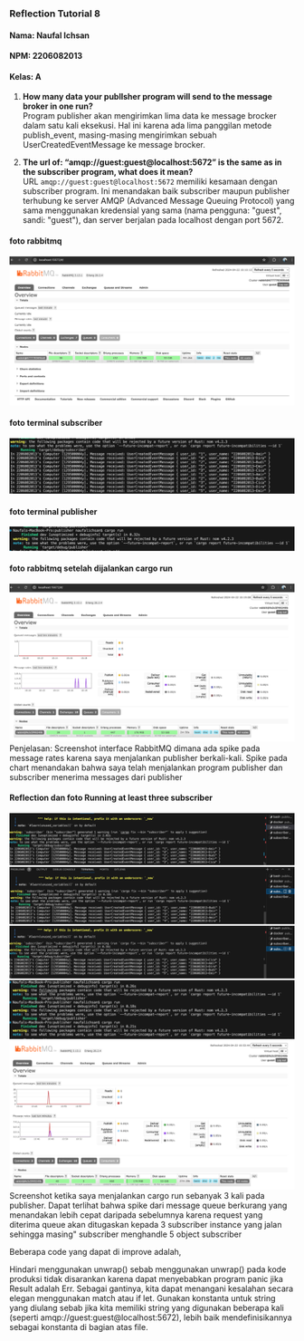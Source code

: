 ### Reflection Tutorial 8
#### Nama: Naufal Ichsan
#### NPM: 2206082013
#### Kelas: A  

1. **How many data your publlsher program will send to the message broker in one run?**      
Program publisher akan mengirimkan lima data ke message brocker dalam satu kali eksekusi. Hal ini karena ada lima panggilan metode publish_event, masing-masing mengirimkan sebuah UserCreatedEventMessage ke message brocker.  


2. **The url of: “amqp://guest:guest@localhost:5672” is the same as in the subscriber program, what does it mean?**      
URL ```amqp://guest:guest@localhost:5672``` memiliki kesamaan dengan subscriber program. Ini menandakan baik subscriber maupun publisher terhubung ke server AMQP (Advanced Message Queuing Protocol) yang sama menggunakan kredensial yang sama (nama pengguna: "guest", sandi: "guest"), dan server berjalan pada localhost dengan port 5672.    


#### foto rabbitmq
![alt text](assets/images/rabbitmq.png)
#### foto terminal subscriber
![alt text](assets/images/terminal-subscriber.png)
#### foto terminal publisher
![alt text](assets/images/terminal-publisher.png)
#### foto rabbitmq setelah dijalankan cargo run
![alt text](assets/images/rabbitmq-test.png)
Penjelasan: Screenshot interface RabbitMQ dimana ada spike pada message rates karena saya menjalankan publisher berkali-kali. Spike pada chart menandakan bahwa saya telah menjalankan program publisher dan subscriber menerima messages dari publisher


#### Reflection dan foto Running at least three subscriber
![alt text](assets/images/1.png) 
![alt text](assets/images/2.png) 
![alt text](assets/images/3.png) 
![alt text](assets/images/4.png) 
![alt text](assets/images/5.png)    
Screenshot ketika saya menjalankan cargo run sebanyak 3 kali pada publisher. Dapat terlihat bahwa spike dari message queue berkurang yang menandakan lebih cepat daripada sebelumnya karena request yang diterima queue akan ditugaskan kepada 3 subscriber instance yang jalan sehingga masing" subscriber menghandle 5 object subscriber

Beberapa code yang dapat di improve adalah,

Hindari menggunakan unwrap() sebab menggunakan unwrap() pada kode produksi tidak disarankan karena dapat menyebabkan program panic jika Result adalah Err. Sebagai gantinya, kita dapat menangani kesalahan secara elegan menggunakan match atau if let.
Gunakan konstanta untuk string yang diulang sebab jika kita memiliki string yang digunakan beberapa kali (seperti amqp://guest:guest@localhost:5672), lebih baik mendefinisikannya sebagai konstanta di bagian atas file.
